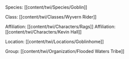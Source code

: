 Species: [[content/twi/Species/Goblin]]

Class: [[content/twi/Classes/Wyvern Rider]]

Affiliation: [[content/twi/Characters/Rags]]
Affiliation: [[content/twi/Characters/Kevin Hall]]

Location: [[content/twi/Locations/Goblinhome]]

Group: [[content/twi/Organization/Flooded Waters Tribe]]
